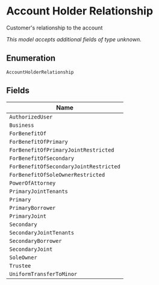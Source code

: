 
# Account Holder Relationship

Customer's relationship to the account

*This model accepts additional fields of type unknown.*

## Enumeration

`AccountHolderRelationship`

## Fields

| Name |
|  --- |
| `AuthorizedUser` |
| `Business` |
| `ForBenefitOf` |
| `ForBenefitOfPrimary` |
| `ForBenefitOfPrimaryJointRestricted` |
| `ForBenefitOfSecondary` |
| `ForBenefitOfSecondaryJointRestricted` |
| `ForBenefitOfSoleOwnerRestricted` |
| `PowerOfAttorney` |
| `PrimaryJointTenants` |
| `Primary` |
| `PrimaryBorrower` |
| `PrimaryJoint` |
| `Secondary` |
| `SecondaryJointTenants` |
| `SecondaryBorrower` |
| `SecondaryJoint` |
| `SoleOwner` |
| `Trustee` |
| `UniformTransferToMinor` |

